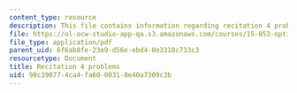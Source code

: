 ```yaml
---
content_type: resource
description: This file contains information regarding recitation 4 problems.
file: https://ol-ocw-studio-app-qa.s3.amazonaws.com/courses/15-053-optimization-methods-in-management-science-spring-2013/98c390774ca4fa6000318e40a7309c3b_MIT15_053S13_rec04.pdf
file_type: application/pdf
parent_uid: 6f6ab8fe-23e9-d56e-ebd4-0e3310c733c3
resourcetype: Document
title: Recitation 4 problems
uid: 98c39077-4ca4-fa60-0031-8e40a7309c3b
---
```

